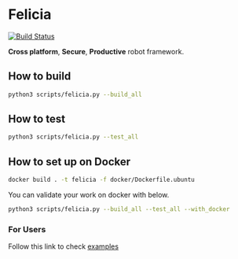 # Felicia
[![Build Status](https://travis-ci.com/chokobole/felicia.svg?token=uWEvhLXsK9nuPxhDRPic&branch=master)](https://travis-ci.com/chokobole/felicia)

**Cross platform**, **Secure**, **Productive** robot framework.

## How to build
```bash
python3 scripts/felicia.py --build_all
```

## How to test
```bash
python3 scripts/felicia.py --test_all
```

## How to set up on Docker
```bash
docker build . -t felicia -f docker/Dockerfile.ubuntu
```

You can validate your work on docker with below.
```bash
python3 scripts/felicia.py --build_all --test_all --with_docker
```

### For Users
Follow this link to check [examples](felicia/examples)

